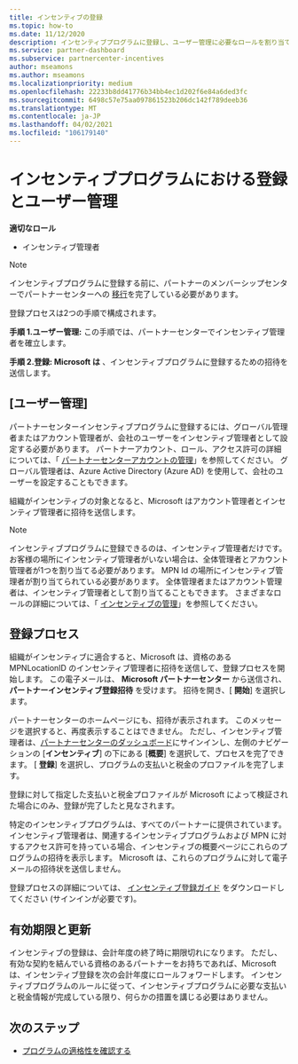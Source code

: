 ```yaml
---
title: インセンティブの登録
ms.topic: how-to
ms.date: 11/12/2020
description: インセンティブプログラムに登録し、ユーザー管理に必要なロールを割り当てます。 この記事では、登録プロセスについて説明します。
ms.service: partner-dashboard
ms.subservice: partnercenter-incentives
author: mseamons
ms.author: mseamons
ms.localizationpriority: medium
ms.openlocfilehash: 22233b8dd41776b34bb4ec1d202f6e84a6ded3fc
ms.sourcegitcommit: 6498c57e75aa097861523b206dc142f789deeb36
ms.translationtype: MT
ms.contentlocale: ja-JP
ms.lasthandoff: 04/02/2021
ms.locfileid: "106179140"
---
```

# <a name="enrollment-and-user-management-in-the-incentives-program"></a>インセンティブプログラムにおける登録とユーザー管理

**適切なロール**

- インセンティブ管理者

>[!NOTE]
>インセンティブプログラムに登録する前に、パートナーのメンバーシップセンターでパートナーセンターへの [移行](prepare-pmc-pc-migration.md)を完了している必要があります。

登録プロセスは2つの手順で構成されます。

**手順 1.ユーザー管理:** この手順では、パートナーセンターでインセンティブ管理者を確立します。

**手順 2.登録: Microsoft は** 、インセンティブプログラムに登録するための招待を送信します。

## <a name="user-management"></a>[ユーザー管理]

パートナーセンターインセンティブプログラムに登録するには、グローバル管理者またはアカウント管理者が、会社のユーザーをインセンティブ管理者として設定する必要があります。 パートナーアカウント、ロール、アクセス許可の詳細については、「 [パートナーセンターアカウントの管理](partner-center-account-setup.md)」を参照してください。 グローバル管理者は、Azure Active Directory (Azure AD) を使用して、会社のユーザーを設定することもできます。

組織がインセンティブの対象となると、Microsoft はアカウント管理者とインセンティブ管理者に招待を送信します。

>[!NOTE]
>インセンティブプログラムに登録できるのは、インセンティブ管理者だけです。 お客様の場所にインセンティブ管理者がいない場合は、全体管理者とアカウント管理者が1つを割り当てる必要があります。 MPN Id の場所にインセンティブ管理者が割り当てられている必要があります。 全体管理者またはアカウント管理者は、インセンティブ管理者として割り当てることもできます。 さまざまなロールの詳細については、「 [インセンティブの管理](permissions-overview.md#manage-incentives)」を参照してください。

## <a name="enrollment-process"></a>登録プロセス

組織がインセンティブに適合すると、Microsoft は、資格のある MPNLocationID のインセンティブ管理者に招待を送信して、登録プロセスを開始します。 この電子メールは、 **Microsoft パートナーセンター** から送信され、 **パートナーインセンティブ登録招待** を受けます。 招待を開き、[ **開始**] を選択します。

パートナーセンターのホームページにも、招待が表示されます。 このメッセージを選択すると、再度表示することはできません。 ただし、インセンティブ管理者は、[パートナーセンターのダッシュボード](https://partner.microsoft.com/dashboard/)にサインインし、左側のナビゲーションの [**インセンティブ**] の下にある [**概要**] を選択して、プロセスを完了できます。 [ **登録**] を選択し、プログラムの支払いと税金のプロファイルを完了します。

登録に対して指定した支払いと税金プロファイルが Microsoft によって検証された場合にのみ、登録が完了したと見なされます。

特定のインセンティブプログラムは、すべてのパートナーに提供されています。 インセンティブ管理者は、関連するインセンティブプログラムおよび MPN に対するアクセス許可を持っている場合、インセンティブの概要ページにこれらのプログラムの招待を表示します。 Microsoft は、これらのプログラムに対して電子メールの招待状を送信しません。

登録プロセスの詳細については、 [インセンティブ登録ガイド](https://partner.microsoft.com/resources/detail/partner-center-incentives-enrollment-pdf) をダウンロードしてください (サインインが必要です)。

## <a name="expiration-and-renewal"></a>有効期限と更新

インセンティブの登録は、会計年度の終了時に期限切れになります。 ただし、有効な契約を結んでいる資格のあるパートナーをお持ちであれば、Microsoft は、インセンティブ登録を次の会計年度にロールフォワードします。 インセンティブプログラムのルールに従って、インセンティブプログラムに必要な支払いと税金情報が完成している限り、何らかの措置を講じる必要はありません。

## <a name="next-steps"></a>次のステップ

- [プログラムの適格性を確認する](incentives-determined-your-program-eligibility.md)
